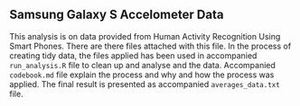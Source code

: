 ## Samsung Galaxy S Accelometer Data

This analysis is on data provided from Human Activity Recognition Using Smart Phones. There are there files attached with this file. In the process of creating tidy data, the files applied has been used in accompanied `run_analysis.R` file to clean up and analyse and the data. Accompanied `codebook.md` file explain the process and why and how the process was applied. The final result is presented as accompanied `averages_data.txt` file. 